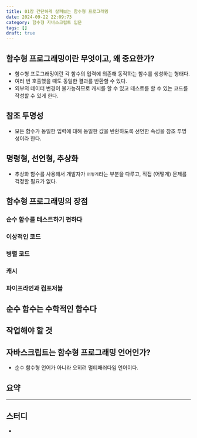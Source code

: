```yaml
---
title: 01장 간단하게 살펴보는 함수형 프로그래밍
date: 2024-09-22 22:09:73
category: 함수형 자바스크립트 입문
tags: []
draft: true
---
```


## 함수형 프로그래밍이란 무엇이고, 왜 중요한가?

- 함수형 프로그래밍이란 각 함수의 입력에 의존해 동작하는 함수를 생성하는 형태다.
- 여러 번 호출했을 때도 동일한 결과를 반환할 수 있다.
- 외부의 데이터 변경이 불가능하므로 캐시를 할 수 있고 테스트를 할 수 있는 코드를 작성할 수 있게 한다.

## 참조 투명성

- 모든 함수가 동일한 입력에 대해 동일한 값을 반환하도록 선언한 속성을 참조 투명성이라 한다.

## 명령형, 선언형, 추상화

- 추상화 함수를 사용해서 개발자가 `어떻게`라는 부분을 다루고, 직접 (어떻게) 문제를 걱정할 필요가 없다.

## 함수형 프로그래밍의 장점

### 순수 함수를 테스트하기 편하다

### 이상적인 코드

### 병렬 코드

### 캐시

### 파이프라인과 컴포저블

## 순수 함수는 수학적인 함수다

## 작업해야 할 것

## 자바스크립트는 함수형 프로그래밍 언어인가?

- 순수 함수형 언어가 아니라 오히려 멀티패러다임 언어이다.

## 요약

---

## 스터디

-
